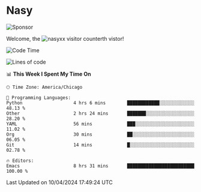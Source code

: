 # Nasy

<!--
<p align="center">
<img height="200" src="https://github-readme-stats.vercel.app/api?username=nasyxx&count_private=true&show_icons=true&theme=dracula&include_all_commits=true"/>
<img height="200" src="https://github-readme-stats.vercel.app/api/top-langs/?username=nasyxx&theme=dracula&hide=html,jupyter+notebook&count_private=true&show_icons=true"/>
</p>

  
----------------
-->

![Sponsor](https://img.shields.io/static/v1.svg?label=Sponsor&message=%E2%9D%A4&logo=GitHub&style=flat&color=pink)
 
Welcome, the ![nasyxx visitor counter](https://count.getloli.com/get/@nasyxx?theme=rule34)th vistor!
 
<!--START_SECTION:waka-->
![Code Time](http://img.shields.io/badge/Code%20Time-4%2C379%20hrs%2022%20mins-blue)

![Lines of code](https://img.shields.io/badge/From%20Hello%20World%20I%27ve%20Written-6.3%20million%20lines%20of%20code-blue)

📊 **This Week I Spent My Time On** 

```text
🕑︎ Time Zone: America/Chicago

💬 Programming Languages: 
Python                   4 hrs 6 mins        ████████████░░░░░░░░░░░░░   48.13 % 
Other                    2 hrs 24 mins       ███████░░░░░░░░░░░░░░░░░░   28.20 % 
YAML                     56 mins             ███░░░░░░░░░░░░░░░░░░░░░░   11.02 % 
Org                      30 mins             ██░░░░░░░░░░░░░░░░░░░░░░░   06.05 % 
Git                      14 mins             █░░░░░░░░░░░░░░░░░░░░░░░░   02.78 % 

🔥 Editors: 
Emacs                    8 hrs 31 mins       █████████████████████████   100.00 % 
```


 Last Updated on 10/04/2024 17:49:24 UTC
<!--END_SECTION:waka-->

<!-- ![visitors](https://visitor-badge.laobi.icu/badge?page_id=nasyxx.nasyxx) -->
